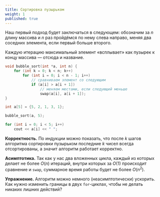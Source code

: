 ```yaml
---
title: Сортировка пузырьком
weight: 1
published: true
---
```


Наш первый подход будет заключаться в следующем: обозначим за $n$ длину массива и $n$ раз пройдёмся по нему слева направо, меняя два соседних элемента, если первый больше второго.

Каждую итерацию максимальный элемент «всплывает» как пузырек к концу массива — отсюда и название.

```cpp
void bubble_sort(int *a, int n) {
    for (int k = 0; k < n; k++)
        for (int i = 0; i < n - 1; i++)
            // сравниваем элемент со следующим
            if (a[i] > a[i + 1])
                // меняем местами, если следующий меньше
                swap(a[i], a[i + 1]);
}

int a[5] = {5, 2, 1, 3, 1};

bubble_sort(a, 5);

for (int i = 0; i < 5; i++)
    cout << a[i] << " ";
```

**Корректность.** По индукции можно показать, что после $k$ шагов алгоритма сортировки пузырьком последние $k$ чисел всегда отсортированы, а значит алгоритм работает корректно.

**Асимптотика.** Так как у нас два вложенных цикла, каждый из которых делает не более $O(n)$ итераций, внутри которых за $O(1)$ происходит сравнение и `swap`, суммарное время работы будет не более $O(n^2)$. 

**Упражнение.** Алгоритм можно немного (неасимптотически) ускорить. Как нужно изменить границы в двух `for`-циклах, чтобы не делать никаких лишних действий?
